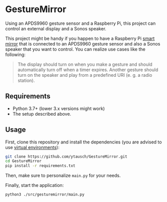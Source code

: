 # GestureMirror
Using an APDS9960 gesture sensor and a Raspberry Pi, this project can control an external display and a Sonos speaker.

This project might be handy if you happen to have a Raspberry Pi [smart mirror](https://magicmirror.builders/) that
is connected to an APDS9960 gesture sensor and also a Sonos speaker that you want to control.
You can realize use cases like the following:

> The display should turn on when you make a gesture and should automatically turn off when a timer expires.
Another gesture should turn on the speaker and play from a predefined URI (e. g. a radio station).

## Requirements
* Python 3.7+ (lower 3.x versions might work)
* The setup described above.

## Usage
First, clone this repository and install the dependencies (you are advised to use
[virtual environments](https://docs.python.org/3/library/venv.html)):
```bash
git clone https://github.com/ytausch/GestureMirror.git
cd GestureMirror
pip install -r requirements.txt
```

Then, make sure to personalize `main.py` for your needs.

Finally, start the application:
```bash
python3 ./src/gesturemirror/main.py
```
